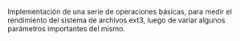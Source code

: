 Implementación de una serie de operaciones básicas, para medir el rendimiento del sistema de archivos ext3, luego de variar algunos parámetros importantes del mismo.
